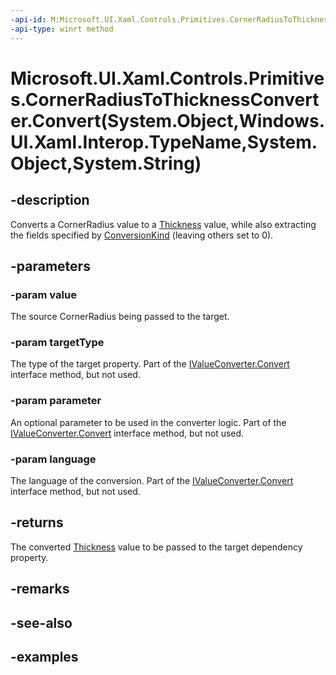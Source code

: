 ```yaml
---
-api-id: M:Microsoft.UI.Xaml.Controls.Primitives.CornerRadiusToThicknessConverter.Convert(System.Object,Windows.UI.Xaml.Interop.TypeName,System.Object,System.String)
-api-type: winrt method
---
```


# Microsoft.UI.Xaml.Controls.Primitives.CornerRadiusToThicknessConverter.Convert(System.Object,Windows.UI.Xaml.Interop.TypeName,System.Object,System.String)

<!--
public object Convert (object value, System.Type targetType, object parameter, string language);
-->

## -description

Converts a CornerRadius value to a [Thickness](/uwp/api/windows.ui.xaml.thickness) value, while also extracting the fields specified by [ConversionKind](cornerradiustothicknessconverter_conversionkind.md) (leaving others set to 0).

## -parameters

### -param value

The source CornerRadius being passed to the target.

### -param targetType

The type of the target property. Part of the [IValueConverter.Convert](/uwp/api/windows.ui.xaml.data.ivalueconverter.convert) interface method, but not used.

### -param parameter

An optional parameter to be used in the converter logic. Part of the [IValueConverter.Convert](/uwp/api/windows.ui.xaml.data.ivalueconverter.convert) interface method, but not used.

### -param language

The language of the conversion. Part of the [IValueConverter.Convert](/uwp/api/windows.ui.xaml.data.ivalueconverter.convert) interface method, but not used.

## -returns

The converted [Thickness](/uwp/api/windows.ui.xaml.thickness) value to be passed to the target dependency property.

## -remarks

## -see-also

## -examples
